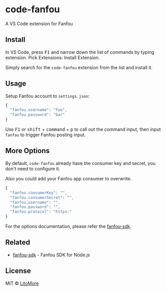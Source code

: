 # code-fanfou

A VS Code extension for Fanfou

## Install

In VS Code, press <kbd>F1</kbd> and narrow down the list of commands by typing extension. Pick Extensions: Install Extension.

Simply search for the `code-fanfou` extension from the list and install it.

## Usage

Setup Fanfou account to `settings.json`:

```javascript
{
  "fanfou.username": "foo",
  "fanfou.password": "bar"
}
```

Use <kbd>F1</kbd> or <kbd>shift</kbd> + <kbd>command</kbd> + <kbd>p</kbd> to call out the command input, then input `fanfou` to trigger Fanfou posting input.

## More Options

By default, `code-fanfou` already have the consumer key and secret, you don't need to configure it.

Also you could add your Fanfou app consumer to overwrite.

```javascript
{
  "fanfou.consumerKey": "",
  "fanfou.consumerSecret": "",
  "fanfou.username": "",
  "fanfou.password": "",
  "fanfou.protocol": "https:"
}
```

For the options documentation, please refer the [fanfou-sdk](https://github.com/LitoMore/fanfou-sdk-node).

## Related

- [fanfou-sdk](https://github.com/LitoMore/fanfou-sdk-node) - Fanfou SDK for Node.js

## License

MIT © [LitoMore](https://github.com/LitoMore)
